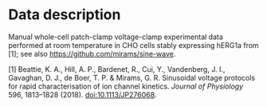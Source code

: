 # Data description

Manual whole-cell patch-clamp voltage-clamp experimental data performed at room temperature in CHO cells stably expressing hERG1a from [1];
see also <https://github.com/mirams/sine-wave>.

[1] Beattie, K. A., Hill, A. P., Bardenet, R., Cui, Y., Vandenberg, J. I., Gavaghan, D. J., de Boer, T. P. & Mirams, G. R.
    Sinusoidal voltage protocols for rapid characterisation of ion channel kinetics.
    _Journal of Physiology_ 596, 1813–1828 (2018).
    [doi:10.1113/JP276068](https://doi.org/10.1113/JP276068).
